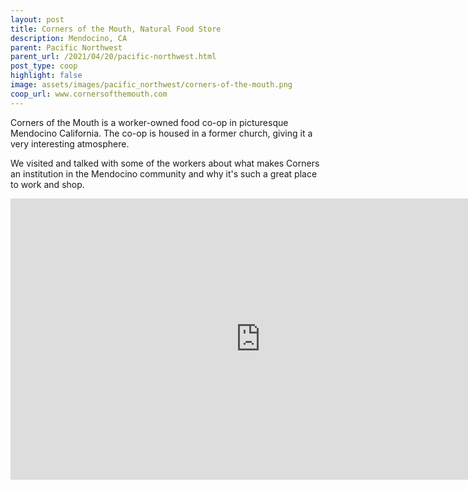 ```yaml
---
layout: post
title: Corners of the Mouth, Natural Food Store
description: Mendocino, CA
parent: Pacific Northwest
parent_url: /2021/04/20/pacific-northwest.html
post_type: coop
highlight: false
image: assets/images/pacific_northwest/corners-of-the-mouth.png
coop_url: www.cornersofthemouth.com
---
```


Corners of the Mouth is a worker-owned food co-op in picturesque Mendocino California.  The co-op is housed in a former church, giving it a very interesting atmosphere.

We visited and talked with some of the workers about what makes Corners an institution in the Mendocino community and why it's such a great place to work and shop.

<div class="iframe-wrapper">
<iframe width="800" height="450" src="https://www.youtube.com/embed/zBjQfAgq7Ic" title="YouTube video player" frameborder="0" allow="accelerometer; autoplay; clipboard-write; encrypted-media; gyroscope; picture-in-picture" allowfullscreen></iframe>
</div>